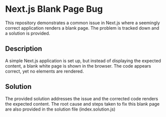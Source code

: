 # Next.js Blank Page Bug

This repository demonstrates a common issue in Next.js where a seemingly correct application renders a blank page. The problem is tracked down and a solution is provided.

## Description

A simple Next.js application is set up, but instead of displaying the expected content, a blank white page is shown in the browser. The code appears correct, yet no elements are rendered.

## Solution

The provided solution addresses the issue and the corrected code renders the expected content. The root cause and steps taken to fix this blank page are also provided in the solution file (index.solution.js)